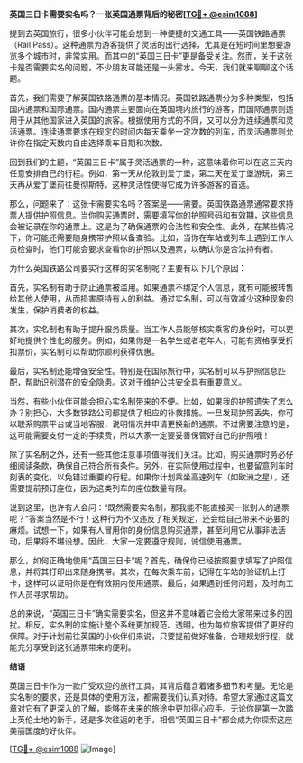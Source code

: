 **英国三日卡需要实名吗？一张英国通票背后的秘密[[TG💪+ @esim1088](https://t.me/s/esim1088)]**

提到去英国旅行，很多小伙伴可能会想到一种便捷的交通工具——英国铁路通票（Rail Pass）。这种通票为游客提供了灵活的出行选择，尤其是在短时间里想要游览多个城市时，非常实用。而其中的“英国三日卡”更是备受关注。然而，关于这张卡是否需要实名的问题，不少朋友可能还是一头雾水。今天，我们就来聊聊这个话题。

首先，我们需要了解英国铁路通票的基本情况。英国铁路通票分为多种类型，包括国内通票和国际通票。国内通票主要面向在英国境内旅行的游客，而国际通票则适用于从其他国家进入英国的旅客。根据使用方式的不同，又可以分为连续通票和灵活通票。连续通票要求在规定的时间内每天乘坐一定次数的列车，而灵活通票则允许你在指定天数内自由选择乘车日期和次数。

回到我们的主题，“英国三日卡”属于灵活通票的一种，这意味着你可以在这三天内任意安排自己的行程。例如，第一天从伦敦到爱丁堡，第二天在爱丁堡游玩，第三天再从爱丁堡前往曼彻斯特。这种灵活性使得它成为许多游客的首选。

那么，问题来了：这张卡需要实名吗？答案是——需要。英国铁路通票通常要求持票人提供护照信息。当你购买通票时，需要填写你的护照号码和有效期，这些信息会被记录在你的通票上。这是为了确保通票的合法性和安全性。此外，在某些情况下，你可能还需要随身携带护照以备查验。比如，当你在车站或列车上遇到工作人员检查时，他们可能会要求查看你的护照以及通票，以确认你是合法持有者。

为什么英国铁路公司要实行这样的实名制呢？主要有以下几个原因：

首先，实名制有助于防止通票被滥用。如果通票不绑定个人信息，就有可能被转售给其他人使用，从而损害原持有人的利益。通过实名制，可以有效减少这种现象的发生，保护消费者的权益。

其次，实名制也有助于提升服务质量。当工作人员能够核实乘客的身份时，可以更好地提供个性化的服务。例如，如果你是一名学生或者老年人，可能有资格享受折扣票价，实名制可以帮助你顺利获得优惠。

最后，实名制还能增强安全性。特别是在国际旅行中，实名制可以与护照信息匹配，帮助识别潜在的安全隐患。这对于维护公共安全具有重要意义。

当然，有些小伙伴可能会担心实名制带来的不便。比如，如果我的护照遗失了怎么办？别担心，大多数铁路公司都提供了相应的补救措施。一旦发现护照丢失，你可以联系购票平台或当地客服，说明情况并申请更换新的通票。不过需要注意的是，这可能需要支付一定的手续费，所以大家一定要妥善保管好自己的护照哦！

除了实名制之外，还有一些其他注意事项值得我们关注。比如，购买通票时务必仔细阅读条款，确保自己符合所有条件。另外，在实际使用过程中，也要留意列车时刻表的变化，以免错过重要的行程。如果你计划乘坐高速列车（如欧洲之星），还需要提前预订座位，因为这类列车的座位数量有限。

说到这里，也许有人会问：“既然需要实名制，那我能不能直接买一张别人的通票呢？”答案当然是不行！这种行为不仅违反了相关规定，还会给自己带来不必要的麻烦。试想一下，如果有人冒用你的身份信息购买通票，甚至利用它从事非法活动，后果将不堪设想。因此，大家一定要遵守规则，诚信使用通票。

那么，如何正确地使用“英国三日卡”呢？首先，确保你已经按照要求填写了护照信息，并将其打印出来随身携带。其次，在每次乘车前，记得在车站的验证机上打卡，这样可以证明你是在有效期内使用通票。最后，如果遇到任何问题，及时向工作人员寻求帮助。

总的来说，“英国三日卡”确实需要实名，但这并不意味着它会给大家带来过多的困扰。相反，实名制的实施让整个系统更加规范、透明，也为每位旅客提供了更好的保障。对于计划前往英国的小伙伴们来说，只要提前做好准备，合理规划行程，就能充分享受到这张通票带来的便利。

**结语**

英国三日卡作为一款广受欢迎的旅行工具，其背后蕴含着诸多细节和考量。无论是实名制的要求，还是具体的使用方法，都需要我们认真对待。希望大家通过这篇文章对它有了更深入的了解，能够在未来的旅途中更加得心应手。无论你是第一次踏上英伦土地的新手，还是多次往返的老手，相信“英国三日卡”都会成为你探索这座美丽国度的好伙伴。

[[TG💪+ @esim1088](https://t.me/s/esim1088) ![Image](https://i.postimg.cc/4NQfJmqS/Snipaste-2025-05-13-00-14-12.png)]